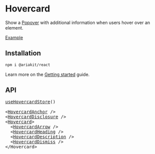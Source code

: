 # Hovercard

<p data-description>
  Show a <a href="/components/popover">Popover</a> with additional information when users hover over an element.
</p>

<a href="../examples/hovercard/index.tsx" data-playground>Example</a>

## Installation

```sh
npm i @ariakit/react
```

Learn more on the [Getting started](/guide/getting-started) guide.

## API

<pre data-api>
<a href="/apis/hovercard-store">useHovercardStore</a>()

&lt;<a href="/apis/hovercard-anchor">HovercardAnchor</a> /&gt;
&lt;<a href="/apis/hovercard-disclosure">HovercardDisclosure</a> /&gt;
&lt;<a href="/apis/hovercard">Hovercard</a>&gt;
  &lt;<a href="/apis/hovercard-arrow">HovercardArrow</a> /&gt;
  &lt;<a href="/apis/hovercard-heading">HovercardHeading</a> /&gt;
  &lt;<a href="/apis/hovercard-description">HovercardDescription</a> /&gt;
  &lt;<a href="/apis/hovercard-dismiss">HovercardDismiss</a> /&gt;
&lt;/Hovercard&gt;
</pre>
